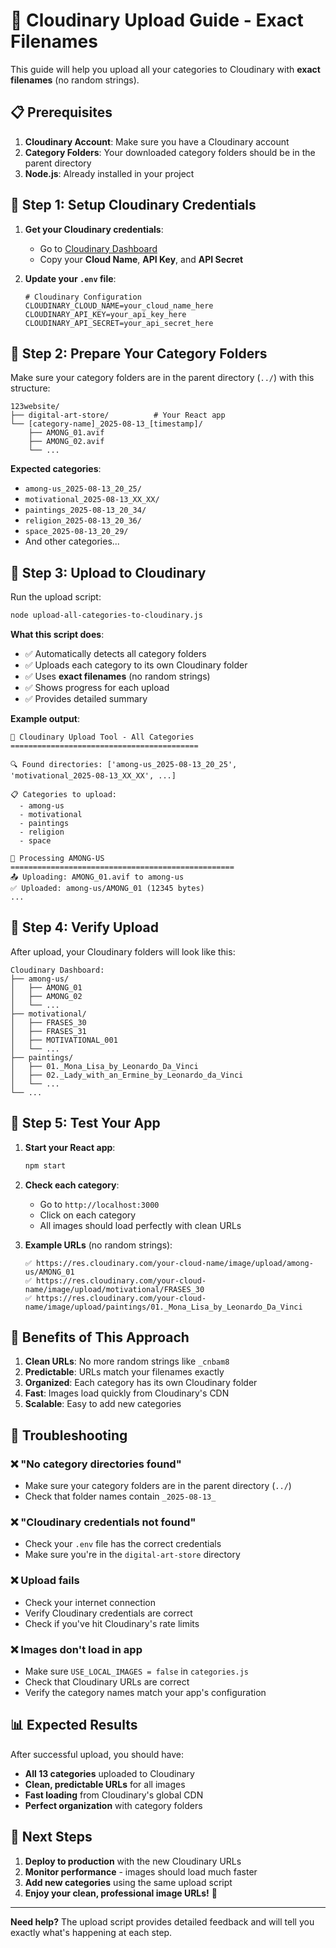 # 🚀 Cloudinary Upload Guide - Exact Filenames

This guide will help you upload all your categories to Cloudinary with **exact filenames** (no random strings).

## 📋 Prerequisites

1. **Cloudinary Account**: Make sure you have a Cloudinary account
2. **Category Folders**: Your downloaded category folders should be in the parent directory
3. **Node.js**: Already installed in your project

## 🔧 Step 1: Setup Cloudinary Credentials

1. **Get your Cloudinary credentials**:
   - Go to [Cloudinary Dashboard](https://cloudinary.com/console)
   - Copy your **Cloud Name**, **API Key**, and **API Secret**

2. **Update your `.env` file**:
   ```env
   # Cloudinary Configuration
   CLOUDINARY_CLOUD_NAME=your_cloud_name_here
   CLOUDINARY_API_KEY=your_api_key_here
   CLOUDINARY_API_SECRET=your_api_secret_here
   ```

## 📁 Step 2: Prepare Your Category Folders

Make sure your category folders are in the parent directory (`../`) with this structure:
```
123website/
├── digital-art-store/          # Your React app
└── [category-name]_2025-08-13_[timestamp]/
    ├── AMONG_01.avif
    ├── AMONG_02.avif
    └── ...
```

**Expected categories**:
- `among-us_2025-08-13_20_25/`
- `motivational_2025-08-13_XX_XX/`
- `paintings_2025-08-13_20_34/`
- `religion_2025-08-13_20_36/`
- `space_2025-08-13_20_29/`
- And other categories...

## 🚀 Step 3: Upload to Cloudinary

Run the upload script:
```bash
node upload-all-categories-to-cloudinary.js
```

**What this script does**:
- ✅ Automatically detects all category folders
- ✅ Uploads each category to its own Cloudinary folder
- ✅ Uses **exact filenames** (no random strings)
- ✅ Shows progress for each upload
- ✅ Provides detailed summary

**Example output**:
```
🚀 Cloudinary Upload Tool - All Categories
==========================================

🔍 Found directories: ['among-us_2025-08-13_20_25', 'motivational_2025-08-13_XX_XX', ...]

📋 Categories to upload:
  - among-us
  - motivational
  - paintings
  - religion
  - space

🎯 Processing AMONG-US
==================================================
📤 Uploading: AMONG_01.avif to among-us
✅ Uploaded: among-us/AMONG_01 (12345 bytes)
...
```

## 🎯 Step 4: Verify Upload

After upload, your Cloudinary folders will look like this:
```
Cloudinary Dashboard:
├── among-us/
│   ├── AMONG_01
│   ├── AMONG_02
│   └── ...
├── motivational/
│   ├── FRASES_30
│   ├── FRASES_31
│   ├── MOTIVATIONAL_001
│   └── ...
├── paintings/
│   ├── 01._Mona_Lisa_by_Leonardo_Da_Vinci
│   ├── 02._Lady_with_an_Ermine_by_Leonardo_da_Vinci
│   └── ...
└── ...
```

## 🧪 Step 5: Test Your App

1. **Start your React app**:
   ```bash
   npm start
   ```

2. **Check each category**:
   - Go to `http://localhost:3000`
   - Click on each category
   - All images should load perfectly with clean URLs

3. **Example URLs** (no random strings):
   ```
   ✅ https://res.cloudinary.com/your-cloud-name/image/upload/among-us/AMONG_01
   ✅ https://res.cloudinary.com/your-cloud-name/image/upload/motivational/FRASES_30
   ✅ https://res.cloudinary.com/your-cloud-name/image/upload/paintings/01._Mona_Lisa_by_Leonardo_Da_Vinci
   ```

## 🎉 Benefits of This Approach

1. **Clean URLs**: No more random strings like `_cnbam8`
2. **Predictable**: URLs match your filenames exactly
3. **Organized**: Each category has its own Cloudinary folder
4. **Fast**: Images load quickly from Cloudinary's CDN
5. **Scalable**: Easy to add new categories

## 🔧 Troubleshooting

### ❌ "No category directories found"
- Make sure your category folders are in the parent directory (`../`)
- Check that folder names contain `_2025-08-13_`

### ❌ "Cloudinary credentials not found"
- Check your `.env` file has the correct credentials
- Make sure you're in the `digital-art-store` directory

### ❌ Upload fails
- Check your internet connection
- Verify Cloudinary credentials are correct
- Check if you've hit Cloudinary's rate limits

### ❌ Images don't load in app
- Make sure `USE_LOCAL_IMAGES = false` in `categories.js`
- Check that Cloudinary URLs are correct
- Verify the category names match your app's configuration

## 📊 Expected Results

After successful upload, you should have:
- **All 13 categories** uploaded to Cloudinary
- **Clean, predictable URLs** for all images
- **Fast loading** from Cloudinary's global CDN
- **Perfect organization** with category folders

## 🚀 Next Steps

1. **Deploy to production** with the new Cloudinary URLs
2. **Monitor performance** - images should load much faster
3. **Add new categories** using the same upload script
4. **Enjoy your clean, professional image URLs!** 🎉

---

**Need help?** The upload script provides detailed feedback and will tell you exactly what's happening at each step.
